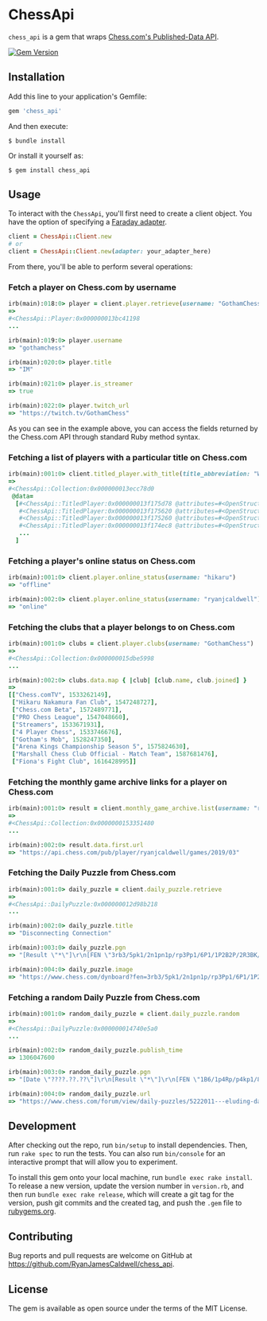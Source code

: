 # ChessApi

`chess_api` is a gem that wraps [Chess.com's Published-Data API](https://www.chess.com/news/view/published-data-api).

[![Gem Version](https://badge.fury.io/rb/chess_api.svg)](https://badge.fury.io/rb/chess_api)
## Installation

Add this line to your application's Gemfile:

```ruby
gem 'chess_api'
```

And then execute:

    $ bundle install

Or install it yourself as:

    $ gem install chess_api

## Usage

To interact with the `ChessApi`, you'll first need to create a client object. You have the option of specifying a [Faraday adapter](https://lostisland.github.io/faraday/adapters/).

```ruby
client = ChessApi::Client.new
# or
client = ChessApi::Client.new(adapter: your_adapter_here)
```

From there, you'll be able to perform several operations:

### Fetch a player on Chess.com by username

```ruby
irb(main):018:0> player = client.player.retrieve(username: "GothamChess")
=>
#<ChessApi::Player:0x000000013bc41198
...

irb(main):019:0> player.username
=> "gothamchess"

irb(main):020:0> player.title
=> "IM"

irb(main):021:0> player.is_streamer
=> true

irb(main):022:0> player.twitch_url
=> "https://twitch.tv/GothamChess"
```

As you can see in the example above, you can access the fields returned by the Chess.com API through standard Ruby method syntax.

### Fetching a list of players with a particular title on Chess.com

```ruby
irb(main):001:0> client.titled_player.with_title(title_abbreviation: "WGM")
=>
#<ChessApi::Collection:0x000000013ecc78d0
 @data=
  [#<ChessApi::TitledPlayer:0x000000013f175d78 @attributes=#<OpenStruct username="abrahamyan-la">>,
   #<ChessApi::TitledPlayer:0x000000013f175620 @attributes=#<OpenStruct username="adriananikolova">>,
   #<ChessApi::TitledPlayer:0x000000013f175260 @attributes=#<OpenStruct username="advantagelucy">>,
   #<ChessApi::TitledPlayer:0x000000013f174ec8 @attributes=#<OpenStruct username="ahachess">>,
   ...
  ]
```

### Fetching a player's online status on Chess.com
```ruby
irb(main):001:0> client.player.online_status(username: "hikaru")
=> "offline"

irb(main):002:0> client.player.online_status(username: "ryanjcaldwell")
=> "online"
```

### Fetching the clubs that a player belongs to on Chess.com
```ruby
irb(main):001:0> clubs = client.player.clubs(username: "GothamChess")
=>
#<ChessApi::Collection:0x000000015dbe5998
...

irb(main):002:0> clubs.data.map { |club| [club.name, club.joined] }
=>
[["Chess.comTV", 1533262149],
 ["Hikaru Nakamura Fan Club", 1547248727],
 ["Chess.com Beta", 1572489771],
 ["PRO Chess League", 1547048660],
 ["Streamers", 1533671931],
 ["4 Player Chess", 1533746676],
 ["Gotham's Mob", 1528247350],
 ["Arena Kings Championship Season 5", 1575824630],
 ["Marshall Chess Club Official - Match Team", 1587681476],
 ["Fiona's Fight Club", 1616428995]]
```

### Fetching the monthly game archive links for a player on Chess.com
```ruby
irb(main):001:0> result = client.monthly_game_archive.list(username: "ryanjcaldwell")
=>
#<ChessApi::Collection:0x0000000153351480
...

irb(main):002:0> result.data.first.url
=> "https://api.chess.com/pub/player/ryanjcaldwell/games/2019/03"
```

### Fetching the Daily Puzzle from Chess.com
```ruby
irb(main):001:0> daily_puzzle = client.daily_puzzle.retrieve
=>
#<ChessApi::DailyPuzzle:0x000000012d98b218
...

irb(main):002:0> daily_puzzle.title
=> "Disconnecting Connection"

irb(main):003:0> daily_puzzle.pgn
=> "[Result \"*\"]\r\n[FEN \"3rb3/5pk1/2n1pn1p/rp3Pp1/6P1/1P2B2P/2R3BK/R3N3 w - - 0 1\"]\r\n\r\n1.Rxa5 Nxa5 2.Bb6 Rd1 3.Bxa5 *"

irb(main):004:0> daily_puzzle.image
=> "https://www.chess.com/dynboard?fen=3rb3/5pk1/2n1pn1p/rp3Pp1/6P1/1P2B2P/2R3BK/R3N3%20w%20-%20-%200%201&size=2"
```

### Fetching a random Daily Puzzle from Chess.com
```ruby
irb(main):001:0> random_daily_puzzle = client.daily_puzzle.random
=>
#<ChessApi::DailyPuzzle:0x000000014740e5a0
...

irb(main):002:0> random_daily_puzzle.publish_time
=> 1306047600

irb(main):003:0> random_daily_puzzle.pgn
=> "[Date \"????.??.??\"]\r\n[Result \"*\"]\r\n[FEN \"1B6/1p4Rp/p4kp1/8/8/8/Pr4PP/6K1 b - - 0 1\"]\r\n\r\n1...Rb1+ 2. Kf2 Kxg7\r\n*"

irb(main):004:0> random_daily_puzzle.url
=> "https://www.chess.com/forum/view/daily-puzzles/5222011---eluding-danger"
```

## Development

After checking out the repo, run `bin/setup` to install dependencies. Then, run `rake spec` to run the tests. You can also run `bin/console` for an interactive prompt that will allow you to experiment.

To install this gem onto your local machine, run `bundle exec rake install`. To release a new version, update the version number in `version.rb`, and then run `bundle exec rake release`, which will create a git tag for the version, push git commits and the created tag, and push the `.gem` file to [rubygems.org](https://rubygems.org).

## Contributing

Bug reports and pull requests are welcome on GitHub at https://github.com/RyanJamesCaldwell/chess_api.


## License

The gem is available as open source under the terms of the MIT License.
